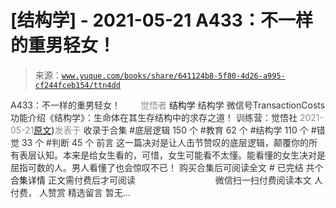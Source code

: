 # [结构学] - 2021-05-21 A433：不一样的重男轻女！

> 来源：[`www.yuque.com/books/share/641124b8-5f80-4d26-a995-cf244fceb154/ttn4dd`](https://www.yuque.com/books/share/641124b8-5f80-4d26-a995-cf244fceb154/ttn4dd)

<ne-p id="520f42f3293818f927861ebbd5b15da4_p_0" data-lake-id="520f42f3293818f927861ebbd5b15da4_p_0"><ne-text id="u4cb4f064" style="color: rgb(51, 51, 51);">A433：不一样的重男轻女！</ne-text></ne-p> <ne-p id="af68110a77a5916fa835819172f85b41" data-lake-id="af68110a77a5916fa835819172f85b41"><ne-text id="ubeddc7f7" ne-fontsize="12" style="color: rgb(255, 255, 255);">原创</ne-text><ne-text id="u47fc8513" style="color: rgb(140, 140, 140);">觉悟者</ne-text> <ne-text id="ud048a129" ne-fontsize="14">结构学</ne-text></ne-p> <ne-p id="1f49576131ffe2e1c54079becf0cf036" data-lake-id="1f49576131ffe2e1c54079becf0cf036"><ne-text id="u94de47e6" ne-fontsize="14" ne-bold="true" style="color: rgb(51, 51, 51);">结构学</ne-text></ne-p> <ne-p id="2c64ce92773f618db18532376ec6d787" data-lake-id="2c64ce92773f618db18532376ec6d787"><ne-text id="u4cd85d92" ne-fontsize="14" style="color: rgb(51, 51, 51);">微信号</ne-text><ne-text id="u00cc3bbc" ne-fontsize="14" style="color: rgb(51, 51, 51);">TransactionCosts</ne-text></ne-p> <ne-p id="953b48784be5eaed35d59de33740443e" data-lake-id="953b48784be5eaed35d59de33740443e"><ne-text id="u8446e4b4" ne-fontsize="14" style="color: rgb(51, 51, 51);">功能介绍</ne-text><ne-text id="u58c48274" ne-fontsize="14" style="color: rgb(51, 51, 51);">《结构学》：生命体在其生存结构中的求存之道！ 训练营：觉悟社</ne-text></ne-p> <ne-p id="cd84d58fc2c520de35e04e56c715b629" data-lake-id="cd84d58fc2c520de35e04e56c715b629"><ne-text id="ua194d0f1" style="color: rgb(140, 140, 140);">2021-05-21</ne-text>[<ne-text id="ud25318b0" ne-fontsize="14">原文</ne-text>](https://mp.weixin.qq.com/s?__biz=MzIzMDYwOTM0Mg==&mid=2247485706&idx=1&sn=c9d825a947ec93698b4857b27ce9c56a&chksm=e8b191dbdfc618cd8606dd7c7508ff19fa38a07b64e1a22b718ef192da8454e041494f851fc8#rd))<ne-text id="u4acbf8a3" ne-fontsize="14" style="color: rgb(140, 140, 140);">发表于</ne-text></ne-p> <ne-p id="ede2d3fed397c4f871cb101be3556475" data-lake-id="ede2d3fed397c4f871cb101be3556475"><ne-text id="uebda01d8" style="color: rgb(51, 51, 51);">收录于合集</ne-text></ne-p> <ne-p id="9af7e103fa34100539c6cc3636e17aee" data-lake-id="9af7e103fa34100539c6cc3636e17aee"><ne-text id="u317bbe12" style="color: rgb(51, 51, 51);">#底层逻辑 150 个</ne-text></ne-p> <ne-p id="ba3c7a22b23ad34957741c5b4983aab6" data-lake-id="ba3c7a22b23ad34957741c5b4983aab6"><ne-text id="ucc51be38" style="color: rgb(51, 51, 51);">#教育 62 个</ne-text></ne-p> <ne-p id="cea499cf98fd4693fbc56d5880eff61c" data-lake-id="cea499cf98fd4693fbc56d5880eff61c"><ne-text id="u933648dd" style="color: rgb(51, 51, 51);">#结构学 110 个</ne-text></ne-p> <ne-p id="2003bc54e242cf93f99f65a32df46021" data-lake-id="2003bc54e242cf93f99f65a32df46021"><ne-text id="ue638a822" style="color: rgb(51, 51, 51);">#错觉 33 个</ne-text></ne-p> <ne-p id="c1a6a259f64a68ae4c2c3739bc2be586" data-lake-id="c1a6a259f64a68ae4c2c3739bc2be586"><ne-text id="u3ccf322c" style="color: rgb(51, 51, 51);">#判断 45 个</ne-text></ne-p> <ne-p id="393308a0cdc877c6aabaafca0c36aed1" data-lake-id="393308a0cdc877c6aabaafca0c36aed1"><ne-text id="ube5928d5" style="color: rgb(51, 51, 51);">前言</ne-text></ne-p> <ne-p id="4d04798d0123474f5437f5c0d2a9cc2f" data-lake-id="4d04798d0123474f5437f5c0d2a9cc2f"><ne-text id="u7f816ee0" style="color: rgb(51, 51, 51);">这一篇决对是让人击节赞叹的底层逻辑，颠覆你的所有表层认知。本来是给女生看的，可惜，女生可能看不太懂。能看懂的女生决对是屈指可数的人。男人看懂了也会惊叹不已！</ne-text></ne-p> <ne-p id="9059206e4b91601a798882bfbc9b3228" data-lake-id="9059206e4b91601a798882bfbc9b3228" ne-alignment="center"><ne-text id="u66c9451f" style="color: rgb(51, 51, 51);">购买合集后可阅读全文</ne-text></ne-p> <ne-p id="bd1e354c0c4d7eab7c01ba890ba94308" data-lake-id="bd1e354c0c4d7eab7c01ba890ba94308" ne-alignment="center"><ne-text id="uc4401ccc" style="color: rgb(51, 51, 51);">#</ne-text></ne-p> <ne-p id="a9dec8f288cfa5df6fe58f572ca9e621" data-lake-id="a9dec8f288cfa5df6fe58f572ca9e621" ne-alignment="center"><ne-text id="u20e316a8" style="color: rgb(51, 51, 51);">已完结 共个</ne-text></ne-p> <ne-p id="da527e0c52b043f01f89618eb5bb72a0" data-lake-id="da527e0c52b043f01f89618eb5bb72a0" ne-alignment="center"><ne-text id="u2aec5fe0" ne-fontsize="16">合集详情</ne-text></ne-p> <ne-p id="fcffa67346823d3a0d5746208041fe86" data-lake-id="fcffa67346823d3a0d5746208041fe86" ne-alignment="center"><ne-text id="u2b669d6a" style="color: rgb(51, 51, 51);">正文需付费后才可阅读</ne-text></ne-p> <ne-p id="e9c6a71e106ac61e79137e328bdc2465" data-lake-id="e9c6a71e106ac61e79137e328bdc2465" ne-alignment="center"><ne-text id="u84bbd64b" style="color: rgb(255, 255, 255);">加载中</ne-text></ne-p> <ne-p id="16108f0cf925df4ec45f2a9627e50577" data-lake-id="16108f0cf925df4ec45f2a9627e50577" ne-alignment="center"><ne-text id="uce3b9b3b" style="color: rgb(255, 255, 255);"> 微信豆购买</ne-text></ne-p> <ne-p id="b53565a4556b9742108866076ae40f71" data-lake-id="b53565a4556b9742108866076ae40f71" ne-alignment="center"><ne-text id="ue8a25de3" style="color: rgb(51, 51, 51);">微信扫一扫付费阅读本文</ne-text></ne-p> <ne-p id="182020f7e95d73c6bb1dd16f7fc2b3ff" data-lake-id="182020f7e95d73c6bb1dd16f7fc2b3ff" ne-alignment="center"><ne-text id="ubbaf1138" ne-fontsize="13" style="color: rgb(51, 51, 51);">人付费， 人赞赏</ne-text></ne-p> <ne-h3 id="VA1Pw" data-lake-id="VA1Pw"><ne-heading-ext><ne-heading-anchor></ne-heading-anchor><ne-heading-fold></ne-heading-fold></ne-heading-ext><ne-heading-content><ne-text id="ua76c8bce" ne-fontsize="16" style="color: rgb(51, 51, 51);">精选留言</ne-text></ne-heading-content></ne-h3> <ne-p id="80063a6207a639e212de41b33d00a9ea" data-lake-id="80063a6207a639e212de41b33d00a9ea"><ne-text id="u03bd2591" style="color: rgb(51, 51, 51);">暂无...</ne-text></ne-p>